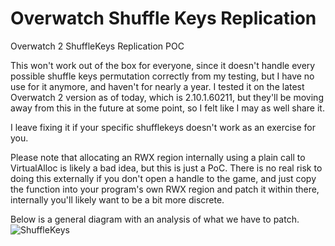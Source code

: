 # Overwatch Shuffle Keys Replication
Overwatch 2 ShuffleKeys Replication POC

This won't work out of the box for everyone, since it doesn't handle every possible shuffle keys permutation correctly from my testing, but I have no use for it anymore, and haven't for nearly a year.
I tested it on the latest Overwatch 2 version as of today, which is 2.10.1.60211, but they'll be moving away from this in the future at some point, so I felt like I may as well share it.

I leave fixing it if your specific shufflekeys doesn't work as an exercise for you.

Please note that allocating an RWX region internally using a plain call to VirtualAlloc is likely a bad idea, but this is just a PoC. There is no real risk to doing this externally if you don't open a handle to the game, and just copy the function into your program's own RWX region and patch it within there, internally you'll likely want to be a bit more discrete.

Below is a general diagram with an analysis of what we have to patch.
![ShuffleKeys](https://github.com/Relyze/OverwatchShuffleKeys/assets/43044221/0cdb592f-d6bd-40d5-9e97-6bac4b2ef442)
